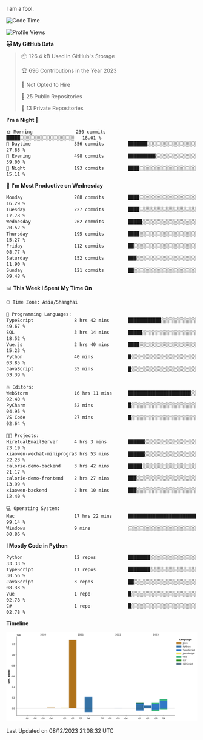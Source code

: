 I am a fool.

<!--START_SECTION:waka-->
![Code Time](http://img.shields.io/badge/Code%20Time-970%20hrs%2019%20mins-blue)

![Profile Views](http://img.shields.io/badge/Profile%20Views-0-blue)

**🐱 My GitHub Data** 

> 📦 126.4 kB Used in GitHub's Storage 
 > 
> 🏆 696 Contributions in the Year 2023
 > 
> 🚫 Not Opted to Hire
 > 
> 📜 25 Public Repositories 
 > 
> 🔑 13 Private Repositories 
 > 
**I'm a Night 🦉** 

```text
🌞 Morning                230 commits         █████░░░░░░░░░░░░░░░░░░░░   18.01 % 
🌆 Daytime                356 commits         ███████░░░░░░░░░░░░░░░░░░   27.88 % 
🌃 Evening                498 commits         ██████████░░░░░░░░░░░░░░░   39.00 % 
🌙 Night                  193 commits         ████░░░░░░░░░░░░░░░░░░░░░   15.11 % 
```
📅 **I'm Most Productive on Wednesday** 

```text
Monday                   208 commits         ████░░░░░░░░░░░░░░░░░░░░░   16.29 % 
Tuesday                  227 commits         ████░░░░░░░░░░░░░░░░░░░░░   17.78 % 
Wednesday                262 commits         █████░░░░░░░░░░░░░░░░░░░░   20.52 % 
Thursday                 195 commits         ████░░░░░░░░░░░░░░░░░░░░░   15.27 % 
Friday                   112 commits         ██░░░░░░░░░░░░░░░░░░░░░░░   08.77 % 
Saturday                 152 commits         ███░░░░░░░░░░░░░░░░░░░░░░   11.90 % 
Sunday                   121 commits         ██░░░░░░░░░░░░░░░░░░░░░░░   09.48 % 
```


📊 **This Week I Spent My Time On** 

```text
🕑︎ Time Zone: Asia/Shanghai

💬 Programming Languages: 
TypeScript               8 hrs 42 mins       ████████████░░░░░░░░░░░░░   49.67 % 
SQL                      3 hrs 14 mins       █████░░░░░░░░░░░░░░░░░░░░   18.52 % 
Vue.js                   2 hrs 40 mins       ████░░░░░░░░░░░░░░░░░░░░░   15.23 % 
Python                   40 mins             █░░░░░░░░░░░░░░░░░░░░░░░░   03.85 % 
JavaScript               35 mins             █░░░░░░░░░░░░░░░░░░░░░░░░   03.39 % 

🔥 Editors: 
WebStorm                 16 hrs 11 mins      ███████████████████████░░   92.40 % 
PyCharm                  52 mins             █░░░░░░░░░░░░░░░░░░░░░░░░   04.95 % 
VS Code                  27 mins             █░░░░░░░░░░░░░░░░░░░░░░░░   02.64 % 

🐱‍💻 Projects: 
HiretualEmailServer      4 hrs 3 mins        ██████░░░░░░░░░░░░░░░░░░░   23.19 % 
xiaowen-wechat-miniprogra3 hrs 53 mins       ██████░░░░░░░░░░░░░░░░░░░   22.23 % 
calorie-demo-backend     3 hrs 42 mins       █████░░░░░░░░░░░░░░░░░░░░   21.17 % 
calorie-demo-frontend    2 hrs 27 mins       ███░░░░░░░░░░░░░░░░░░░░░░   13.99 % 
xiaowen-backend          2 hrs 10 mins       ███░░░░░░░░░░░░░░░░░░░░░░   12.40 % 

💻 Operating System: 
Mac                      17 hrs 22 mins      █████████████████████████   99.14 % 
Windows                  9 mins              ░░░░░░░░░░░░░░░░░░░░░░░░░   00.86 % 
```

**I Mostly Code in Python** 

```text
Python                   12 repos            ████████░░░░░░░░░░░░░░░░░   33.33 % 
TypeScript               11 repos            ████████░░░░░░░░░░░░░░░░░   30.56 % 
JavaScript               3 repos             ██░░░░░░░░░░░░░░░░░░░░░░░   08.33 % 
Vue                      1 repo              █░░░░░░░░░░░░░░░░░░░░░░░░   02.78 % 
C#                       1 repo              █░░░░░░░░░░░░░░░░░░░░░░░░   02.78 % 
```



**Timeline**

![Lines of Code chart](https://raw.githubusercontent.com/VeejaLiu/VeejaLiu/master/assets/bar_graph.png)


 Last Updated on 08/12/2023 21:08:32 UTC
<!--END_SECTION:waka-->
